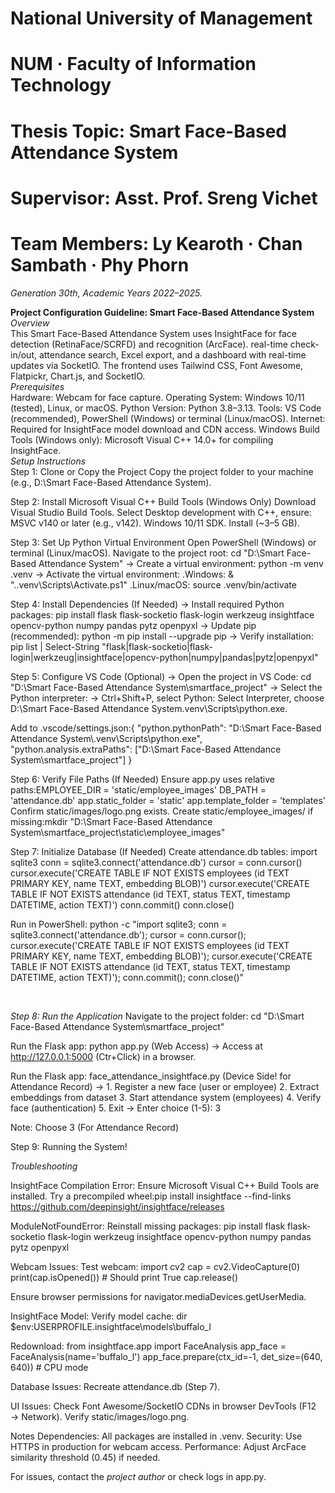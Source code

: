 # National University of Management
# NUM · Faculty of Information Technology
# Thesis Topic: Smart Face-Based Attendance System

# Supervisor: Asst. Prof. Sreng Vichet
# Team Members: Ly Kearoth · Chan Sambath · Phy Phorn
_Generation 30th, Academic Years 2022–2025._

**Project Configuration Guideline: Smart Face-Based Attendance System** <br>
_Overview_ <br>
This Smart Face-Based Attendance System uses InsightFace for face detection (RetinaFace/SCRFD) and recognition (ArcFace). real-time check-in/out, attendance search, Excel export, and a dashboard with real-time updates via SocketIO. The frontend uses Tailwind CSS, Font Awesome, Flatpickr, Chart.js, and SocketIO. 
<br>
_Prerequisites_ <br>
Hardware: Webcam for face capture.
Operating System: Windows 10/11 (tested), Linux, or macOS.
Python Version: Python 3.8–3.13.
Tools: VS Code (recommended), PowerShell (Windows) or terminal (Linux/macOS).
Internet: Required for InsightFace model download and CDN access.
Windows Build Tools (Windows only): Microsoft Visual C++ 14.0+ for compiling InsightFace.
<br>
_Setup Instructions_ <br>
Step 1: Clone or Copy the Project
Copy the project folder to your machine (e.g., D:\Smart Face-Based Attendance System). <br>

Step 2: Install Microsoft Visual C++ Build Tools (Windows Only)
Download Visual Studio Build Tools.
Select Desktop development with C++, ensure:
MSVC v140 or later (e.g., v142).
Windows 10/11 SDK.
Install (~3–5 GB).

Step 3: Set Up Python Virtual Environment
Open PowerShell (Windows) or terminal (Linux/macOS).
Navigate to the project root: cd "D:\Smart Face-Based Attendance System"
-> Create a virtual environment: python -m venv .venv
-> Activate the virtual environment:
.Windows: & ".\.venv\Scripts\Activate.ps1"
.Linux/macOS: source .venv/bin/activate

Step 4: Install Dependencies (If Needed)
-> Install required Python packages: pip install flask flask-socketio flask-login werkzeug insightface opencv-python numpy pandas pytz openpyxl
-> Update pip (recommended): python -m pip install --upgrade pip
-> Verify installation: pip list | Select-String "flask|flask-socketio|flask-login|werkzeug|insightface|opencv-python|numpy|pandas|pytz|openpyxl"

Step 5: Configure VS Code (Optional)
-> Open the project in VS Code: cd "D:\Smart Face-Based Attendance System\smartface_project"
-> Select the Python interpreter:
-> Ctrl+Shift+P, select Python: Select Interpreter, choose D:\Smart Face-Based Attendance System\.venv\Scripts\python.exe.

Add to .vscode/settings.json:{
    "python.pythonPath": "D:\\Smart Face-Based Attendance System\\.venv\\Scripts\\python.exe",
    "python.analysis.extraPaths": ["D:\\Smart Face-Based Attendance System\\smartface_project"]
}

Step 6: Verify File Paths (If Needed)
Ensure app.py uses relative paths:EMPLOYEE_DIR = 'static/employee_images'
DB_PATH = 'attendance.db'
app.static_folder = 'static'
app.template_folder = 'templates'
Confirm static/images/logo.png exists.
Create static/employee_images/ if missing:mkdir "D:\Smart Face-Based Attendance System\smartface_project\static\employee_images"

Step 7: Initialize Database (If Needed)
Create attendance.db tables: import sqlite3
conn = sqlite3.connect('attendance.db')
cursor = conn.cursor()
cursor.execute('CREATE TABLE IF NOT EXISTS employees (id TEXT PRIMARY KEY, name TEXT, embedding BLOB)')
cursor.execute('CREATE TABLE IF NOT EXISTS attendance (id TEXT, status TEXT, timestamp DATETIME, action TEXT)')
conn.commit()
conn.close()


Run in PowerShell: python -c "import sqlite3; conn = sqlite3.connect('attendance.db'); cursor = conn.cursor(); cursor.execute('CREATE TABLE IF NOT EXISTS employees (id TEXT PRIMARY KEY, name TEXT, embedding BLOB)'); cursor.execute('CREATE TABLE IF NOT EXISTS attendance (id TEXT, status TEXT, timestamp DATETIME, action TEXT)'); conn.commit(); conn.close()"

<br>

_Step 8: Run the Application_
Navigate to the project folder: cd "D:\Smart Face-Based Attendance System\smartface_project"

Run the Flask app: python app.py (Web Access)
  -> Access at http://127.0.0.1:5000 (Ctr+Click) in a browser.
  
Run the Flask app: face_attendance_insightface.py (Device Side! for Attendance Record)
  -> 1. Register a new face (user or employee)
     2. Extract embeddings from dataset
     3. Start attendance system (employees)
     4. Verify face (authentication)
     5. Exit
  -> Enter choice (1-5): 3
  
  Note: Choose 3 (For Attendance Record)

Step 9: Running the System!

_Troubleshooting_

InsightFace Compilation Error:
Ensure Microsoft Visual C++ Build Tools are installed.
Try a precompiled wheel:pip install insightface --find-links https://github.com/deepinsight/insightface/releases

ModuleNotFoundError:
Reinstall missing packages: pip install flask flask-socketio flask-login werkzeug insightface opencv-python numpy pandas pytz openpyxl

Webcam Issues:
Test webcam: import cv2
cap = cv2.VideoCapture(0)
print(cap.isOpened())  # Should print True
cap.release()

Ensure browser permissions for navigator.mediaDevices.getUserMedia.

InsightFace Model:
Verify model cache: dir $env:USERPROFILE\.insightface\models\buffalo_l

Redownload: from insightface.app import FaceAnalysis
app_face = FaceAnalysis(name='buffalo_l')
app_face.prepare(ctx_id=-1, det_size=(640, 640))  # CPU mode

Database Issues:
Recreate attendance.db (Step 7).

UI Issues:
Check Font Awesome/SocketIO CDNs in browser DevTools (F12 → Network).
Verify static/images/logo.png.

Notes
Dependencies: All packages are installed in .venv.
Security: Use HTTPS in production for webcam access.
Performance: Adjust ArcFace similarity threshold (0.45) if needed.

For issues, contact the _project author_ or check logs in app.py.





